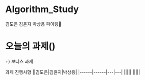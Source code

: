 # Algorithm_Study
김도은 김윤지 박상용
파이팅🍕

# 오늘의 과제()
+) 보너스 과제

과제 진행사항
||김도은|김윤지|박상용|
|------|------|---|---|
|||||
|||||
